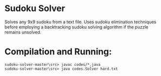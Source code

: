 # Sudoku Solver
Solves any 9x9 sudoku from a text file. Uses sudoku elimination techniques before employing a backtracking sudoku solving algorithm if the puzzle remains unsolved.

# Compilation and Running:
```
sudoku-solver-master\src> javac codes/*.java
sudoku-solver-master\src> java codes.Solver hard.txt
```
   
